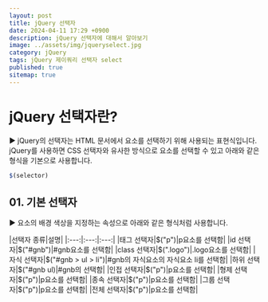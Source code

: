```yaml
---
layout: post
title: jQuery 선택자
date: 2024-04-11 17:29 +0900
description: jQuery 선택자에 대해서 알아보기
image: ../assets/img/jqueryselect.jpg
category: jQuery
tags: jQuery 제이쿼리 선택자 select
published: true
sitemap: true
---
```


# jQuery 선택자란?
▶ jQuery의 선택자는 HTML 문서에서 요소를 선택하기 위해 사용되는 표현식입니다. jQuery를 사용하면 CSS 선택자와 유사한 방식으로 요소를 선택할 수 있고 아래와 같은 형식을 기본으로 사용합니다.

````javascript
$(selector)
````

## 01. 기본 선택자
▶ 요소의 배경 색상을 지정하는 속성으로 아래와 같은 형식처럼 사용합니다.

|선택자 종류|설명|
|:---:|:---:|:---:|
|태그 선택자|$("p")|p요소를 선택함|
|id 선택자|$("#gnb")|#gnb요소를 선택함|
|class 선택자|$(".logo")|.logo요소를 선택함|
|자식 선택자|$("#gnb > ul > li")|#gnb의 자식요소의 자식요소 li를 선택함|
|하위 선택자|$("#gnb ul)|#gnb의  선택함|
|인접 선택자|$("p")|p요소를 선택함|
|형제 선택자|$("p")|p요소를 선택함|
|종속 선택자|$("p")|p요소를 선택함|
|그룹 선택자|$("p")|p요소를 선택함|
|전체 선택자|$("p")|p요소를 선택함|

